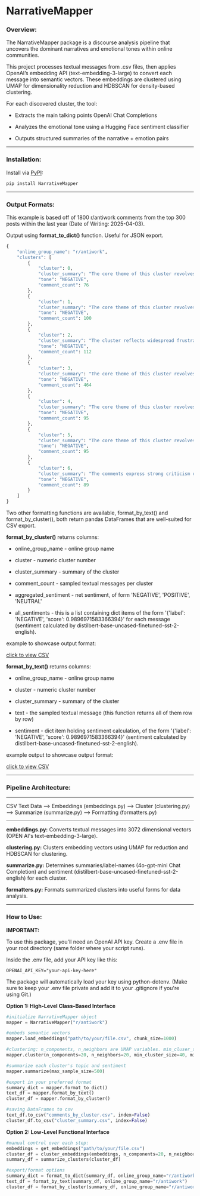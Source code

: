 # NarrativeMapper

### Overview:

The NarrativeMapper package is a discourse analysis pipeline that uncovers the dominant narratives and emotional tones within online communities.

This project processes textual messages from .csv files, then applies OpenAI’s embedding API (text-embedding-3-large) to convert each message into semantic vectors. These embeddings are clustered using UMAP for dimensionality reduction and HDBSCAN for density-based clustering.

For each discovered cluster, the tool:

- Extracts the main talking points OpenAI Chat Completions

- Analyzes the emotional tone using a Hugging Face sentiment classifier

- Outputs structured summaries of the narrative + emotion pairs

---
### Installation:

Install via [PyPI](https://pypi.org/project/NarrativeMapper/): 

```bash
pip install NarrativeMapper
```

---
### Output Formats:

This example is based off of 1800 r/antiwork comments from the top 300 posts within the last year (Date of Writing: 2025-04-03). 

Output using **format_to_dict()** function. Useful for JSON export.

```python
{
    "online_group_name": "r/antiwork",
    "clusters": [
        {
            "cluster": 0,
            "cluster_summary": "The core theme of this cluster revolves around the frustrations and challenges of the modern job application and interview process, highlighting issues such as discrimination, exploitative practices, and the disconnect between employers and candidates.",
            "tone": "NEGATIVE",
            "comment_count": 76
        },
        {
            "cluster": 1,
            "cluster_summary": "The core theme of this cluster revolves around the debate over low wages in the fast food industry, the impact of wage increases on business practices and pricing, and the broader implications for workers' livelihoods and economic conditions.",
            "tone": "NEGATIVE",
            "comment_count": 100
        },
        {
            "cluster": 2,
            "cluster_summary": "The cluster reflects widespread frustration and despair among younger generations regarding economic instability, unaffordable living costs, inadequate healthcare, and the perceived indifference of older generations towards their struggles.",
            "tone": "NEGATIVE",
            "comment_count": 112
        },
        {
            "cluster": 3,
            "cluster_summary": "The core theme of this cluster revolves around employee dissatisfaction with management practices, workplace exploitation, and the importance of asserting one's rights and boundaries in a toxic work environment.",
            "tone": "NEGATIVE",
            "comment_count": 464
        },
        {
            "cluster": 4,
            "cluster_summary": "The core theme of this cluster revolves around dissatisfaction with traditional work structures, advocating for reduced work hours, better work-life balance, and criticism of corporate exploitation and the lack of employee rights.",
            "tone": "NEGATIVE",
            "comment_count": 95
        },
        {
            "cluster": 5,
            "cluster_summary": "The core theme of this cluster revolves around wealth inequality, criticizing the hoarding of wealth by billionaires and the systemic issues that perpetuate economic disparity and exploitation of the working class.",
            "tone": "NEGATIVE",
            "comment_count": 95
        },
        {
            "cluster": 6,
            "cluster_summary": "The comments express strong criticism of capitalism, highlighting themes of exploitation, corporate greed, and the detrimental impact of billionaires and CEOs on workers and society.",
            "tone": "NEGATIVE",
            "comment_count": 89
        }
    ]
}
```

Two other formatting functions are available, format_by_text() and format_by_cluster(), both return pandas DataFrames that are well-suited for CSV export.

**format_by_cluster()** returns columns:

- online_group_name - online group name

- cluster - numeric cluster number

- cluster_summary - summary of the cluster

- comment_count - sampled textual messages per cluster

- aggregated_sentiment - net sentiment, of form 'NEGATIVE', 'POSITIVE', 'NEUTRAL'

- all_sentiments - this is a list containing dict items of the form '{'label': 'NEGATIVE', 'score': 0.9896971583366394}' for each message (sentiment calculated by distilbert-base-uncased-finetuned-sst-2-english).

example to showcase output format:

[click to view CSV](unrelated_to_package/example_outputs/test_2.csv)

**format_by_text()** returns columns:

- online_group_name - online group name

- cluster - numeric cluster number

- cluster_summary - summary of the cluster

- text - the sampled textual message (this function returns all of them row by row)

- sentiment - dict item holding sentiment calculation, of the form '{'label': 'NEGATIVE', 'score': 0.9896971583366394}' (sentiment calculated by distilbert-base-uncased-finetuned-sst-2-english).

example output to showcase output format:

[click to view CSV](unrelated_to_package/example_outputs/test_1.csv)

---
### Pipeline Architecture:

----------------------------------------------------------------------------------------------------------------------------

CSV Text Data --> Embeddings (embeddings.py) --> Cluster (clustering.py) --> Summarize (summarize.py)  --> Formatting (formatters.py)

----------------------------------------------------------------------------------------------------------------------------

**embeddings.py:**
Converts textual messages into 3072 dimensional vectors (OPEN AI's text-embedding-3-large).

**clustering.py:**
Clusters embedding vectors using UMAP for reduction and HDBSCAN for clustering.

**summarize.py:**
Determines summaries/label-names (4o-gpt-mini Chat Completion) and sentiment (distilbert-base-uncased-finetuned-sst-2-english) for each cluster. 

**formatters.py:**
Formats summarized clusters into useful forms for data analysis.

---
### How to Use:

**IMPORTANT:**

To use this package, you'll need an OpenAI API key. Create a .env file in your root directory (same folder where your script runs).

Inside the .env file, add your API key like this:

```dotenv
OPENAI_API_KEY="your-api-key-here"
```

The package will automatically load your key using python-dotenv. (Make sure to keep your .env file private and add it to your .gitignore if you're using Git.)


**Option 1: High-Level Class-Based Interface**

```python
#initialize NarrativeMapper object
mapper = NarrativeMapper("r/antiwork")

#embeds semantic vectors
mapper.load_embeddings("path/to/your/file.csv", chunk_size=1000)

#clustering: n_components, n_neighbors are UMAP variables. min_cluser_size, min_samples are HDBSCAN variables.
mapper.cluster(n_components=20, n_neighbors=20, min_cluster_size=40, min_samples=15)

#summarize each cluster's topic and sentiment
mapper.summarize(max_sample_size=500)

#export in your preferred format
summary_dict = mapper.format_to_dict()
text_df = mapper.format_by_text()
cluster_df = mapper.format_by_cluster()

#saving DataFrames to csv
text_df.to_csv("comments_by_cluster.csv", index=False)
cluster_df.to_csv("cluster_summary.csv", index=False)
```

**Option 2: Low-Level Functional Interface**

```python
#manual control over each step:
embeddings = get_embeddings("path/to/your/file.csv")
cluster_df = cluster_embeddings(embeddings, n_components=20, n_neighbors=20, min_cluster_size=40, min_samples=15)
summary_df = summarize_clusters(cluster_df)

#export/format options
summary_dict = format_to_dict(summary_df, online_group_name="r/antiwork")
text_df = format_by_text(summary_df, online_group_name="r/antiwork")
cluster_df = format_by_cluster(summary_df, online_group_name="r/antiwork")
```